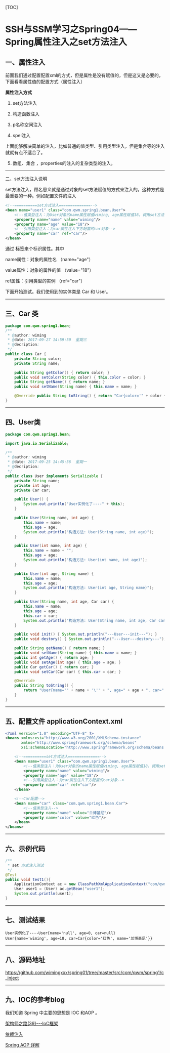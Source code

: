 
[TOC]

# SSH与SSM学习之Spring04——Spring属性注入之set方法注入

## 一、属性注入

前面我们通过配置配置xml的方式，但是属性是没有赋值的，但是这又是必要的，下面看看属性值的配置方式（属性注入）

**属性注入方式**

1. set方法注入

2. 构造函数注入

3. p名称空间注入

4. spel注入

上面能够解决简单的注入，比如普通的值类型、引用类型注入，但是集合等的注入就就有点不适合了。

5. 数组、集合 ，properties的注入的复杂类型的注入。


----


二、set方法注入说明

set方法注入，顾名思义就是通过对象的set方法赋值的方式来注入的。这种方式是最重要的一种。例如配置文件的注入
```xml
<!--==========set方式注入==============-->
<bean name="user1" class="com.qwm.spring1.bean.User">
    <!--值类型注入：为User对象的name属性赋值wiming, age属性赋值18。调用set方法-->
    <property name="name" value="wiming"/>
    <property name="age" value="18"/>
    <!--引用类型注入：为car属性注入下方配置的car对象-->
    <property name="car" ref="car"/>
</bean>
```

通过 <property>标签来个标识属性。其中 

name属性：对象的属性名 （name="age"）

value属性：对象的属性的值 （value="18"）

ref属性：引用类型的实例 （ref="car"）


下面开始测试。我们使用到的实体类是 Car 和 User。

----

## 三、Car 类

```java
package com.qwm.spring1.bean;
/**
 * @author: wiming
 * @date: 2017-09-27 14:59:50  星期三
 * @decription:
 */
public class Car {
    private String color;
    private String name;

    public String getColor() { return color; }
    public void setColor(String color) { this.color = color; }
    public String getName() { return name; }
    public void setName(String name) { this.name = name; }

    @Override public String toString() { return "Car{color='" + color + '\'' + ", name='" + name + '\'' + '}'; }
}
```

---

## 四、User类

```java
package com.qwm.spring1.bean;

import java.io.Serializable;

/**
 * @author: wiming
 * @date: 2017-09-25 14:45:56  星期一
 * @decription:
 */
public class User implements Serializable {
    private String name;
    private int age;
    private Car car;

    public User() {
        System.out.println("User实例化了----" + this);
    }

    public User(String name, int age) {
        this.name = name;
        this.age = age;
        System.out.println("构造方法: User(String name, int age)");
    }

    public User(int name, int age) {
        this.name = name + "";
        this.age = age;
        System.out.println("构造方法: User(int name, int age)");
    }

    public User(int age, String name) {
        this.name = name;
        this.age = age;
        System.out.println("构造方法: User(int age, String name)");
    }

    public User(String name, int age, Car car) {
        this.name = name;
        this.age = age;
        this.car = car;
        System.out.println("构造方法: User(String name, int age, Car car)");
    }

    public void init() { System.out.println("---User---init---"); }
    public void destory() { System.out.println("---User---destory---"); }

    public String getName() { return name; }
    public void setName(String name) { this.name = name; }
    public int getAge() { return age; }
    public void setAge(int age) { this.age = age; }
    public Car getCar() { return car; }
    public void setCar(Car car) { this.car = car; }

    @Override
    public String toString() {
        return "User{name='" + name + '\'' + ", age=" + age + ", car=" + car + '}';
    }
}

```

---

## 五、配置文件 applicationContext.xml

```xml
<?xml version="1.0" encoding="UTF-8" ?>
<beans xmlns:xsi="http://www.w3.org/2001/XMLSchema-instance"
       xmlns="http://www.springframework.org/schema/beans"
       xsi:schemaLocation="http://www.springframework.org/schema/beans http://www.springframework.org/schema/beans/spring-beans-4.2.xsd ">

    <!--==========set方式注入==============-->
    <bean name="user1" class="com.qwm.spring1.bean.User">
        <!--值类型注入：为User对象的name属性赋值wiming, age属性赋值18。调用set方法-->
        <property name="name" value="wiming"/>
        <property name="age" value="18"/>
        <!--引用类型注入：为car属性注入下方配置的car对象-->
        <property name="car" ref="car"/>
    </bean>

    <!--Car配置-->
    <bean name="car" class="com.qwm.spring1.bean.Car">
        <!--值类型注入-->
        <property name="name" value="兰博基尼"/>
        <property name="color" value="红色"/>
    </bean>
</beans>
```

---

## 六、示例代码

```java
/**
 * set 方式注入测试
 */
@Test
public void test1(){
    ApplicationContext ac = new ClassPathXmlApplicationContext("com/qwm/spring1/c_inject/applicationContext.xml");
    User user1 = (User) ac.getBean("user1");
    System.out.println(user1);
}
```

---

## 七、测试结果

```
User实例化了----User{name='null', age=0, car=null}
User{name='wiming', age=18, car=Car{color='红色', name='兰博基尼'}}
```

---

## 八、源码地址

https://github.com/wimingxxx/spring01/tree/master/src/com/qwm/spring1/c_inject


---
## 九、IOC的参考blog

我们知道 Spring 中主要的思想是 IOC 和AOP 。

[架构师之路(39)---IoC框架](http://blog.csdn.net/wanghao72214/article/details/3969594)

[依赖注入](https://github.com/android-cn/blog/tree/master/java/dependency-injection)

[Spring AOP 详解](http://www.cnblogs.com/superjt/p/4318875.html)